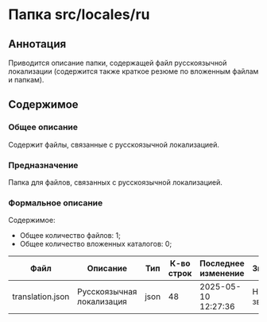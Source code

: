 # Папка src/locales/ru

## Аннотация

Приводится описание папки, содержащей файл русскоязычной локализации (содержится также
краткое резюме по вложенным файлам и папкам).

## Содержимое

### Общее описание

Содержит файлы, связанные с русскоязычной локализацией.

### Предназначение

Папка для файлов, связанных с русскоязычной локализацией.

### Формальное описание

Содержимое:
* Общее количество файлов: 1;
* Общее количество вложенных каталогов: 0;

| Файл             | Описание                  | Тип  | К-во строк | Последнее изменение | Звезды    |
|------------------|---------------------------|------|------------|---------------------|-----------|
| translation.json | Русскоязычная локализация | json | 48         | 2025-05-10 12:27:36 | Нет звезд |

